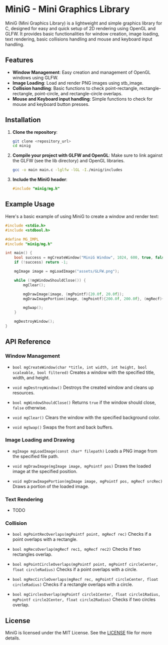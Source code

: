 
# MiniG - Mini Graphics Library

MiniG (Mini Graphics Library) is a lightweight and simple graphics library for C, designed for easy and quick setup of 2D rendering using OpenGL and GLFW. It provides basic functionalities for window creation, image loading, text rendering, basic collisions handling and mouse and keyboard input handling.

## Features

- **Window Management**: Easy creation and management of OpenGL windows using GLFW.
- **Image Loading**: Load and render PNG images using stb_image.
- **Collision handling**: Basic functions to check point-rectangle, rectangle-rectangle, point-circle, and rectangle-circle overlaps.
- **Mouse and Keyboard input handling**: Simple functions to check for mouse and keyboard button presses.

## Installation

1. **Clone the repository**:
    ```sh
    git clone <repository_url>
    cd minig
    ```

2. **Compile your project with GLFW and OpenGL**:
    Make sure to link against the GLFW (see the lib directory) and OpenGL libraries.

    ```sh
    gcc -o main main.c -lglfw -lGL -I./minig/includes
    ```

3. **Include the MiniG header**:
    ```c
    #include "minig/mg.h"
    ```

## Example Usage

Here's a basic example of using MiniG to create a window and render text:

```c
#include <stdio.h>
#include <stdbool.h>

#define MG_IMPL
#include "minig/mg.h"

int main() {
    bool success = mgCreateWindow("MiniG Window", 1024, 600, true, false);
    if (!success) return -1;

    mgImage image = mgLoadImage("assets/GLFW.png");

    while (!mgWindowShouldClose()) {
        mgClear();

        mgDrawImage(image, (mgPointf){20.0f, 20.0f});
        mgDrawImagePortion(image, (mgPointf){200.0f, 200.0f}, (mgRecf){0.0f, 0.0f, 50.0f, 50.0f});

        mgSwap();
    }

    mgDestroyWindow();
}
```

## API Reference

### Window Management

- `bool mgCreateWindow(char *title, int width, int height, bool scaleable, bool filtered)`
  Creates a window with the specified title, width, and height.

- `void mgDestroyWindow()`
  Destroys the created window and cleans up resources.

- `bool mgWindowShouldClose()`
  Returns `true` if the window should close, `false` otherwise.

- `void mgClear()`
  Clears the window with the specified background color.

- `void mgSwap()`
  Swaps the front and back buffers.

### Image Loading and Drawing

- `mgImage mgLoadImage(const char* filepath)`
  Loads a PNG image from the specified file path.

- `void mgDrawImage(mgImage image, mgPointf pos)`
  Draws the loaded image at the specified position.

- `void mgDrawImagePortion(mgImage image, mgPointf pos, mgRecf srcRec)`
  Draws a portion of the loaded image.

### Text Rendering
- TODO

### Collision

- `bool mgPointRecOverlaps(mgPointf point, mgRecf rec)`
  Checks if a point overlaps with a rectangle.

- `bool mgRecsOverlap(mgRecf rec1, mgRecf rec2)`
  Checks if two rectangles overlap.

- `bool mgPointCircleOverlaps(mgPointf point, mgPointf circleCenter, float circleRadius)`
  Checks if a point overlaps with a circle.

- `bool mgRecCircleOverlaps(mgRecf rec, mgPointf circleCenter, float circleRadius)`
  Checks if a rectangle overlaps with a circle.

- `bool mgCirclesOverlap(mgPointf circle1Center, float circle1Radius, mgPointf circle2Center, float circle2Radius)`
  Checks if two circles overlap.

## License

MiniG is licensed under the MIT License. See the [LICENSE](LICENSE) file for more details.
